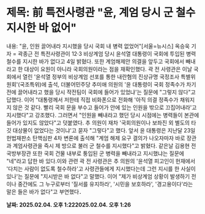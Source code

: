 # **제목: 前 특전사령관 "윤, 계엄 당시 군 철수 지시한 바 없어"**

  내용: "윤, 인원 끌어내라 지시했을 당시 국회 내 병력 없었어"[서울=뉴시스] 옥승욱 기자 = 곽종근 전 특전사령관이 12·3 비상계엄 당시 윤석열 대통령이 국회에 투입된 병력 철수를 지시한 바가 없다고 4일 밝혔다. 또한 계엄해제안 의결을 앞두고 국회에서 빼내라고 한 대상이 요원이 아니라 국회의원이라는 점을 재확인했다. 곽 전 사령관은 이날 국회에서 열린 '윤석열 정부의 비상계엄 선포를 통한 내란혐의 진상규명 국정조사 특별위원회'(국조특위)에 출석, 더불어민주당 추미애 의원의 '윤 대통령이 국회 정족수가 차기 전에 끌어내라고 했을 당시 작전팀이 국회에 들어가 있었냐'는 질문에 "그렇지 않다"고 답했다. 이어 "대통령께서 저한테 직접 비화폰으로 전화해 '아직 의결 정족수가 채워지지 않은 것 같다. 빨리 국회 문을 부수고 들어가 안에 있는 인원을 밖으로 끄집어내라'고 지시했다"고 강조했다. 그러면서 "인원을 빼내라고 했던 당시 시점에는 병력들이 본관에 들어가 있지도 않았다"고 덧붙였다. 추 의원이 재차 '국회의원이나 보좌진 외 별도의 타깃 대상물이 없었다는 것이냐'고 묻자 "그렇다"고 했다. 앞서 윤 대통령은 지난달 23일 헌법재판소 탄핵심판 4차 변론에 출석해 "계엄 해제 요구 결의가 나오자마자 바로 장관과 계엄사령관을 즉시 제 방으로 불러 군 철수를 지시했다"고 밝혔다. 같은날 김용현 전 국방부장관 또한 국회 건물 내부로 퉁입된 군 병력을 빼내라고 지시했냐는 질문에 "네"라고 답한 바 있다.이와 관련 곽 전 사령관은 추 의원의 '윤석열 피고인이 헌재에서 '다치는 사람이 없도록 철수하라'고 사령관들에게 지시했다는데 그런 지시를 한 사실이 있나'는 질문에 "지시받은 바 없다"고 말했다. 이어 "제가 비상계엄 상황이 발생하기 전이나 중간에도 그 누구로부터 '질서를 유지하라', '시민을 보호하라', '경고용이다'라는 말은 들은 바가 없다"고 부연했다．

  **날짜: 2025.02.04. 오후 1:222025.02.04. 오후 1:26**